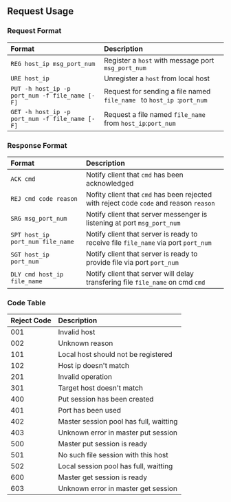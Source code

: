 ##  Request Usage

### Request Format

|Format|Description
|:---|:---
|`REG host_ip msg_port_num`|Register a `host` with message port `msg_port_num`
|`URE host_ip`|Unregister a `host` from local host
|`PUT -h host_ip -p port_num -f file_name [-F]`|Request for sending a file named `file_name ` to `host_ip `:`port_num`
|`GET -h host_ip -p port_num -f file_name [-F]`|Request a file named `file_name` from `host_ip`:`port_num`

### Response Format

|Format|Description
|:---|:---
|`ACK cmd`|Notify client that `cmd` has been acknowledged
|`REJ cmd code reason`|Nofity client that `cmd` has been rejected with reject code `code` and reason `reason`
|`SRG msg_port_num`|Notify client that server messenger is listening at port `msg_port_num`
|`SPT host_ip port_num file_name`|Notify client that server is ready to receive file `file_name` via port `port_num`
|`SGT host_ip port_num`|Notify client that server is ready to provide file via port `port_num`
|`DLY cmd host_ip file_name`|Notify client that server will delay transfering file `file_name` on cmd `cmd`

### Code Table

|Reject Code|Description
|:---|:---
|001|Invalid host
|002|Unknown reason
|101|Local host should not be registered
|102|Host ip doesn't match
|201|Invalid operation
|301|Target host doesn't match
|400|Put session has been created
|401|Port has been used
|402|Master session pool has full, waitting
|403|Unknown error in master put session
|500|Master put session is ready
|501|No such file session with this host
|502|Local session pool has full, waitting
|600|Master get session is ready
|603|Unknown error in master get session

